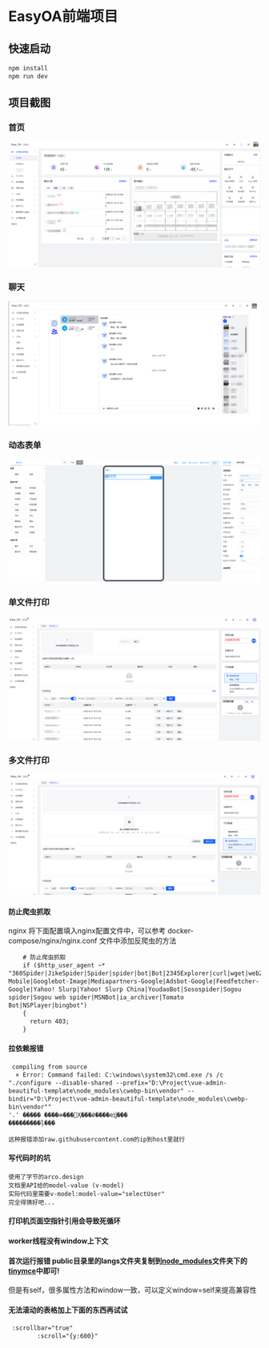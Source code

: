 # EasyOA前端项目

## 快速启动

```nodejs
npm install
npm run dev
```

## 项目截图

### 首页

![index.png](docs%2Findex.png)

### 聊天

![chat.png](docs%2Fchat.png)

### 动态表单

![dongtai.png](docs%2Fdongtai.png)

### 单文件打印

![danwenjian.png](docs%2Fdanwenjian.png)

### 多文件打印

![moreFilePrint.png](docs%2FmoreFilePrint.png)

#### 防止爬虫抓取
nginx
将下面配置填入nginx配置文件中，可以参考 docker-compose/nginx/nginx.conf 文件中添加反爬虫的方法
```nginx
    # 防止爬虫抓取
    if ($http_user_agent ~* "360Spider|JikeSpider|Spider|spider|bot|Bot|2345Explorer|curl|wget|webZIP|qihoobot|Baiduspider|Googlebot|Googlebot-Mobile|Googlebot-Image|Mediapartners-Google|Adsbot-Google|Feedfetcher-Google|Yahoo! Slurp|Yahoo! Slurp China|YoudaoBot|Sosospider|Sogou spider|Sogou web spider|MSNBot|ia_archiver|Tomato Bot|NSPlayer|bingbot")
    {
      return 403;
    }
```

#### 拉依赖报错

```
 compiling from source
  × Error: Command failed: C:\windows\system32\cmd.exe /s /c "./configure --disable-shared --prefix="D:\Project\vue-admin-beautiful-template\node_modules\cwebp-bin\vendor" --bindir="D:\Project\vue-admin-beautiful-template\node_modules\cwebp-bin\vendor""
'.' ����� ����ⲿ���Ҳ���ǿ����еĳ���
���������ļ���

这种报错添加raw.githubusercontent.com的ip到host里就行

```

#### 写代码时的坑

```
使用了字节的arco.design
文档里API给的model-value (v-model)
实际代码里需要v-model:model-value="selectUser"
完全得猜好吧...
```

#### 打印机页面空指针引用会导致死循环

#### worker线程没有window上下文

#### 首次运行报错 public目录里的langs文件夹复制到[node_modules](node_modules)文件夹下的[tinymce](node_modules%2Ftinymce)中即可!

但是有self，很多属性方法和window一致，可以定义window=self来提高兼容性

#### 无法滚动的表格加上下面的东西再试试
```
 :scrollbar="true"
        :scroll="{y:600}"
```